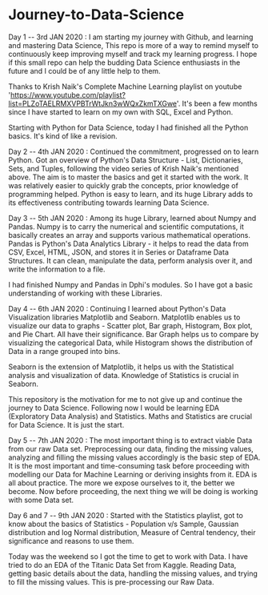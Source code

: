 # Journey-to-Data-Science

Day 1 -- 3rd JAN 2020 : 
I am starting my journey with Github, and learning and mastering Data Science, This repo is more of a way to remind myself to continuously keep improving myself and track my
learning progress. I hope if this small repo can help the budding Data Science enthusiasts in the future and I could be of any little help to them.

Thanks to Krish Naik's Complete Machine Learning playlist on youtube 'https://www.youtube.com/playlist?list=PLZoTAELRMXVPBTrWtJkn3wWQxZkmTXGwe'. 
It's been a few months since I have started to learn on my own with SQL, Excel and Python.

Starting with Python for Data Science, today I had finished all the Python basics. It's kind of like a revision.

Day 2 -- 4th JAN 2020 :
Continued the commitment, progressed on to learn Python. Got an overview of Python's Data Structure - List, Dictionaries, Sets, and Tuples, following the video series of Krish Naik's mentioned above.
The aim is to master the basics and get it started with the work. It was relatively easier to quickly grab the concepts, prior knowledge of programming helped.
Python is easy to learn, and its huge Library adds to its effectiveness contributing towards learning Data Science.

Day 3 -- 5th JAN 2020 :
Among its huge Library, learned about Numpy and Pandas.
Numpy is to carry the numerical and scientific computations, it basically creates an array and supports various mathematical operations.
Pandas is Python's Data Analytics Library - it helps to read the data from CSV, Excel, HTML, JSON, and stores it in Series or Dataframe Data Structures. It can clean, manipulate the data, perform analysis over it, and write the information to a file.
 
I had finished Numpy and Pandas in Dphi's modules. So I have got a basic understanding of working with these Libraries.

Day 4 -- 6th JAN 2020 :
Continuing I learned about Python's Data Visualization libraries Matplotlib and Seaborn. Matplotlib enables us to visualize our data to graphs - Scatter plot, Bar graph, Histogram, Box plot, and Pie Chart. All have their significance. Bar Graph helps us to compare by visualizing the categorical Data, while Histogram shows the distribution of Data in a range grouped into bins.

Seaborn is the extension of Matplotlib, it helps us with the Statistical analysis and visualization of data. Knowledge of Statistics is crucial in Seaborn. 

This repository is the motivation for me to not give up and continue the journey to Data Science. Following now I would be learning EDA (Exploratory Data Analysis) and Statistics. Maths and Statistics are crucial for Data Science. It is just the start.

Day 5 -- 7th JAN 2020 :
The most important thing is to extract viable Data from our raw Data set. Preprocessing our data, finding the missing values, analyzing and filling the missing values accordingly is the basic step of EDA. It is the most important and time-consuming task before proceeding with modelling our Data for Machine Learning or deriving insights from it.
EDA is all about practice. The more we expose ourselves to it, the better we become. Now before proceeding, the next thing we will be doing is working with some Data set.
 
Day 6 and 7 -- 9th JAN 2020 :
Started with the Statistics playlist, got to know about the basics of Statistics - Population v/s Sample, Gaussian distribution and log Normal distribution, Measure of Central tendency, their significance and reasons to use them.

Today was the weekend so I got the time to get to work with Data. I have tried to do an EDA of the Titanic Data Set from Kaggle. 
Reading Data, getting basic details about the data, handling the missing values, and trying to fill the missing values. This is pre-processing our Raw Data.










